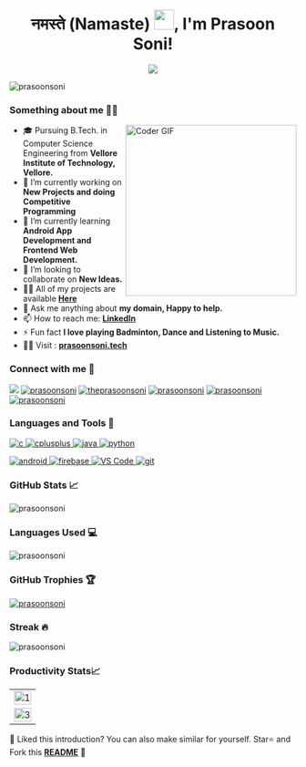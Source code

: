 <h1 align="center">नमस्ते (Namaste) <img src="https://media.giphy.com/media/hvRJCLFzcasrR4ia7z/giphy.gif" width="35px">, I'm Prasoon Soni!</h1>
<p align="center">
  <a href="https://prasoonsoni.tech/"><img src="https://readme-typing-svg.herokuapp.com?font=Helvetica&color=%2336BCF7&center=true&vCenter=true&lines=Computer+Science+Student;Tech+Enthusiast;Android+App+Developer;Frontend+Web+Developer"></a>
</p>
<p align="left"> <img src="https://komarev.com/ghpvc/?username=your-github-prasoonsoni&color=blue&style=plastic" alt="prasoonsoni" /> </p>
<h3 align="left">Something about me 👨‍💻</h3>
<img src="https://media.giphy.com/media/SWoSkN6DxTszqIKEqv/giphy.gif" alt="Coder GIF" width="300" align="right"> 

- 🎓 Pursuing B.Tech. in Computer Science Engineering from **Vellore Institute of Technology, Vellore.**
- 🔭 I’m currently working on **New Projects and doing Competitive Programming**
- 🌱 I’m currently learning **Android App Development and Frontend Web Development.**
- 👯 I’m looking to collaborate on **New Ideas.**
- 👨‍💻 All of my projects are available **<a id="raw-url" href="https://github.com/PrasoonSoni">Here</a>**
- 💬 Ask me anything about **my domain, Happy to help.**
- 📫 How to reach me:  **<a id="raw-url" href="https://linkedin.com/in/prasoonsoni">LinkedIn</a>**
- ⚡ Fun fact **I love playing Badminton, Dance and Listening to Music.**
- 👨‍💻 Visit : **<a id="raw-url" href="https://prasoonsoni.tech">prasoonsoni.tech</a>**


<h3 align="left">Connect with me 📨</h3>
<p>
<a href="https://twitter.com/prasoonsoni_" target="blank"><img  src="https://img.shields.io/badge/Twitter-1DA1F2?style=for-the-badge&logo=twitter&logoColor=white" /></a>
<a href="https://linkedin.com/in/prasoonsoni" target="blank"><img  src="https://img.shields.io/badge/LinkedIn-0077B5?style=for-the-badge&logo=linkedin&logoColor=white" alt="prasoonsoni"/></a>
<a href="https://fb.com/theprasoonsoni" target="blank"><img  src="https://img.shields.io/badge/Facebook-1877F2?style=for-the-badge&logo=facebook&logoColor=white" alt="theprasoonsoni"/></a>
<a href="https://instagram.com/prasoonsoni" target="blank"><img  src="https://img.shields.io/badge/Instagram-E4405F?style=for-the-badge&logo=instagram&logoColor=white" alt="prasoonsoni"/></a>
<a href="https://api.whatsapp.com/send?phone=919414547509" target="blank"><img  src="https://img.shields.io/badge/WhatsApp-25D366?style=for-the-badge&logo=whatsapp&logoColor=white" alt="prasoonsoni"/></a>
<a href="https://t.me/prasoonsoni" target="blank"><img  src="https://img.shields.io/badge/Telegram-2CA5E0?style=for-the-badge&logo=telegram&logoColor=white" alt="prasoonsoni"/></a>
</p>

<h3 align="left">Languages and Tools 🚀</h3>
<p align="left"> 
<a href="https://www.cprogramming.com/" target="_blank"> <img src="https://img.shields.io/badge/C-00599C?style=for-the-badge&logo=c&logoColor=white" alt="c"/> </a> 
<a href="https://www.w3schools.com/cpp/" target="_blank"> <img src=https://img.shields.io/badge/C%2B%2B-00599C?style=for-the-badge&logo=c%2B%2B&logoColor=white" alt="cplusplus" /> </a> 
<a href="https://www.java.com" target="_blank"> <img src="https://img.shields.io/badge/Java-ED8B00?style=for-the-badge&logo=java&logoColor=white" alt="java"/> </a> 
<a href="https://www.python.org" target="_blank"> <img src="https://img.shields.io/badge/Python-3776AB?style=for-the-badge&logo=python&logoColor=white" alt="python"/> </a> 
  
<a href="https://developer.android.com" target="_blank"> <img src="https://img.shields.io/badge/Android-3DDC84?style=for-the-badge&logo=android&logoColor=white" alt="android"/> </a> 
<a href="https://firebase.google.com/" target="_blank"> <img src="https://img.shields.io/badge/firebase-ffca28?style=for-the-badge&logo=firebase&logoColor=white" alt="firebase"/> </a>
<a href="https://git-scm.com/" target="_blank"> <img src="https://img.shields.io/badge/Git-F05032?style=for-the-badge&logo=git&logoColor=white" alt="VS Code"/> </a> 
<a href="https://code.visualstudio.com/download" target="_blank"> <img src="https://img.shields.io/badge/Visual_Studio_Code-0078D4?style=for-the-badge&logo=visual%20studio%20code&logoColor=white" alt="git"/> </a> 

</p>

<h3 align="left">GitHub Stats 📈</h3>

<p><img src="https://github-readme-stats.vercel.app/api?username=prasoonsoni&show_icons=true&locale=en&theme=dracula" alt="prasoonsoni" /></p>

<h3 align="left">Languages Used 💻</h3>

<p><img src="https://github-readme-stats.vercel.app/api/top-langs?username=prasoonsoni&show_icons=true&locale=en&layout=compact&theme=dracula"alt="prasoonsoni" /></p>

<h3 align="left">GitHub Trophies 🏆</h3>
  
<p align="left"> <a href="https://github.com/ryo-ma/github-profile-trophy"><img src="https://github-profile-trophy.vercel.app/?username=prasoonsoni" alt="prasoonsoni" /></a> </p>
  
<h3 align="left">Streak ️‍🔥</h3>
  
<p><img align="center" src="https://github-readme-streak-stats.herokuapp.com/?user=prasoonsoni&" alt="prasoonsoni" /></p>


  
<h3 align="left">Productivity Stats📈</h3>
<table>
  <tr>
    <td><img src="https://github-profile-summary-cards.vercel.app/api/cards/profile-details?username=prasoonsoni&theme=monokai"  display=block width=100% height=auto  alt="1" ></td>
   </tr> 
   <tr>
      <td><img src="https://activity-graph.herokuapp.com/graph?username=prasoonsoni&bg_color=1a1b27&color=be90f2&line=638fda&point=35aea1&area=true"  display=block width=100% height=auto alt="3" ></td>
  </td>
  </tr>
</table>


:pushpin: Liked this introduction? You can also make similar for yourself. Star⭐ and Fork this **[README](https://github.com/prasoonsoni/prasoonsoni)** :pencil:

